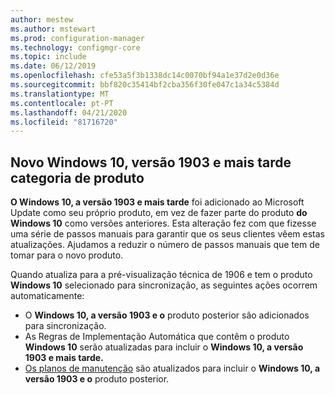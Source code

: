 ```yaml
---
author: mestew
ms.author: mstewart
ms.prod: configuration-manager
ms.technology: configmgr-core
ms.topic: include
ms.date: 06/12/2019
ms.openlocfilehash: cfe53a5f3b1338dc14c0070bf94a1e37d2e0d36e
ms.sourcegitcommit: bbf820c35414bf2cba356f30fe047c1a34c5384d
ms.translationtype: MT
ms.contentlocale: pt-PT
ms.lasthandoff: 04/21/2020
ms.locfileid: "81716720"
---
```

## <a name="new-windows-10-version-1903-and-later-product-category"></a>Novo Windows 10, versão 1903 e mais tarde categoria de produto
<!--4682946-->

**O Windows 10, a versão 1903 e mais tarde** foi adicionado ao Microsoft Update como seu próprio produto, em vez de fazer parte do produto **do Windows 10** como versões anteriores. Esta alteração fez com que fizesse uma série de passos manuais para garantir que os seus clientes vêem estas atualizações. Ajudamos a reduzir o número de passos manuais que tem de tomar para o novo produto.

Quando atualiza para a pré-visualização técnica de 1906 e tem o produto **Windows 10** selecionado para sincronização, as seguintes ações ocorrem automaticamente:

- O **Windows 10, a versão 1903 e o** produto posterior são adicionados para sincronização.
- As Regras de Implementação Automática que contêm o produto **Windows 10** serão atualizadas para incluir o **Windows 10, a versão 1903 e mais tarde.**
- [Os planos de manutenção](../../../../../osd/deploy-use/manage-windows-as-a-service.md) são atualizados para incluir o **Windows 10, a versão 1903 e o** produto posterior.

